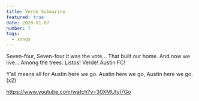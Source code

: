 ```yaml
---
title: Verde Submarine
featured: true
date: 2020-01-07
number: 7
tags:
  - songs
---
```


Seven-four, Seven-four
It was the vote...
That built our home.
And now we live...
Among the trees.
Listos! Verde!
Austin FC!

Y’all means all for Austin here we go.
Austin here we go,
Austin here we go.
(x2)

https://www.youtube.com/watch?v=30XMUtyl7Go